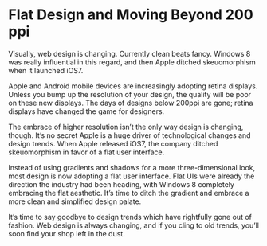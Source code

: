 Flat Design and Moving Beyond 200 ppi
=====================================

Visually, web design is changing. Currently clean beats fancy. Windows 8 was really influential in this regard, and then Apple ditched skeuomorphism when it launched iOS7.

Apple and Android mobile devices are increasingly adopting retina displays. Unless you bump up the resolution of your design, the quality will be poor on these new displays. The days of designs below 200ppi are gone; retina displays have changed the game for designers.

The embrace of higher resolution isn’t the only way design is changing, though. It’s no secret Apple is a huge driver of technological changes and design trends. When Apple released iOS7, the company ditched skeuomorphism in favor of a flat user interface.

Instead of using gradients and shadows for a more three-dimensional look, most design is now adopting a flat user interface. Flat UIs were already the direction the industry had been heading, with Windows 8 completely embracing the flat aesthetic. It’s time to ditch the gradient and embrace a more clean and simplified design palate.

It’s time to say goodbye to design trends which have rightfully gone out of fashion. Web design is always changing, and if you cling to old trends, you’ll soon find your shop left in the dust.